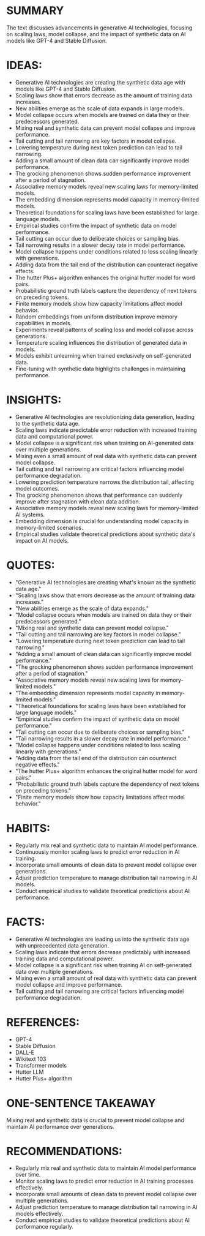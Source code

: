 # SUMMARY
The text discusses advancements in generative AI technologies, focusing on scaling laws, model collapse, and the impact of synthetic data on AI models like GPT-4 and Stable Diffusion.

# IDEAS:
- Generative AI technologies are creating the synthetic data age with models like GPT-4 and Stable Diffusion.
- Scaling laws show that errors decrease as the amount of training data increases.
- New abilities emerge as the scale of data expands in large models.
- Model collapse occurs when models are trained on data they or their predecessors generated.
- Mixing real and synthetic data can prevent model collapse and improve performance.
- Tail cutting and tail narrowing are key factors in model collapse.
- Lowering temperature during next token prediction can lead to tail narrowing.
- Adding a small amount of clean data can significantly improve model performance.
- The grocking phenomenon shows sudden performance improvement after a period of stagnation.
- Associative memory models reveal new scaling laws for memory-limited models.
- The embedding dimension represents model capacity in memory-limited models.
- Theoretical foundations for scaling laws have been established for large language models.
- Empirical studies confirm the impact of synthetic data on model performance.
- Tail cutting can occur due to deliberate choices or sampling bias.
- Tail narrowing results in a slower decay rate in model performance.
- Model collapse happens under conditions related to loss scaling linearly with generations.
- Adding data from the tail end of the distribution can counteract negative effects.
- The hutter Plus+ algorithm enhances the original hutter model for word pairs.
- Probabilistic ground truth labels capture the dependency of next tokens on preceding tokens.
- Finite memory models show how capacity limitations affect model behavior.
- Random embeddings from uniform distribution improve memory capabilities in models.
- Experiments reveal patterns of scaling loss and model collapse across generations.
- Temperature scaling influences the distribution of generated data in models.
- Models exhibit unlearning when trained exclusively on self-generated data.
- Fine-tuning with synthetic data highlights challenges in maintaining performance.

# INSIGHTS:
- Generative AI technologies are revolutionizing data generation, leading to the synthetic data age.
- Scaling laws indicate predictable error reduction with increased training data and computational power.
- Model collapse is a significant risk when training on AI-generated data over multiple generations.
- Mixing even a small amount of real data with synthetic data can prevent model collapse.
- Tail cutting and tail narrowing are critical factors influencing model performance degradation.
- Lowering prediction temperature narrows the distribution tail, affecting model outcomes.
- The grocking phenomenon shows that performance can suddenly improve after stagnation with clean data addition.
- Associative memory models reveal new scaling laws for memory-limited AI systems.
- Embedding dimension is crucial for understanding model capacity in memory-limited scenarios.
- Empirical studies validate theoretical predictions about synthetic data's impact on AI models.

# QUOTES:
- "Generative AI technologies are creating what's known as the synthetic data age."
- "Scaling laws show that errors decrease as the amount of training data increases."
- "New abilities emerge as the scale of data expands."
- "Model collapse occurs when models are trained on data they or their predecessors generated."
- "Mixing real and synthetic data can prevent model collapse."
- "Tail cutting and tail narrowing are key factors in model collapse."
- "Lowering temperature during next token prediction can lead to tail narrowing."
- "Adding a small amount of clean data can significantly improve model performance."
- "The grocking phenomenon shows sudden performance improvement after a period of stagnation."
- "Associative memory models reveal new scaling laws for memory-limited models."
- "The embedding dimension represents model capacity in memory-limited models."
- "Theoretical foundations for scaling laws have been established for large language models."
- "Empirical studies confirm the impact of synthetic data on model performance."
- "Tail cutting can occur due to deliberate choices or sampling bias."
- "Tail narrowing results in a slower decay rate in model performance."
- "Model collapse happens under conditions related to loss scaling linearly with generations."
- "Adding data from the tail end of the distribution can counteract negative effects."
- "The hutter Plus+ algorithm enhances the original hutter model for word pairs."
- "Probabilistic ground truth labels capture the dependency of next tokens on preceding tokens."
- "Finite memory models show how capacity limitations affect model behavior."

# HABITS:
- Regularly mix real and synthetic data to maintain AI model performance.
- Continuously monitor scaling laws to predict error reduction in AI training.
- Incorporate small amounts of clean data to prevent model collapse over generations.
- Adjust prediction temperature to manage distribution tail narrowing in AI models.
- Conduct empirical studies to validate theoretical predictions about AI performance.

# FACTS:
- Generative AI technologies are leading us into the synthetic data age with unprecedented data generation.
- Scaling laws indicate that errors decrease predictably with increased training data and computational power.
- Model collapse is a significant risk when training AI on self-generated data over multiple generations.
- Mixing even a small amount of real data with synthetic data can prevent model collapse and improve performance.
- Tail cutting and tail narrowing are critical factors influencing model performance degradation.

# REFERENCES:
- GPT-4
- Stable Diffusion
- DALL-E
- Wikitext 103
- Transformer models
- Hutter LLM
- Hutter Plus+ algorithm

# ONE-SENTENCE TAKEAWAY
Mixing real and synthetic data is crucial to prevent model collapse and maintain AI performance over generations.

# RECOMMENDATIONS:
- Regularly mix real and synthetic data to maintain AI model performance over time.
- Monitor scaling laws to predict error reduction in AI training processes effectively.
- Incorporate small amounts of clean data to prevent model collapse over multiple generations.
- Adjust prediction temperature to manage distribution tail narrowing in AI models effectively.
- Conduct empirical studies to validate theoretical predictions about AI performance regularly.